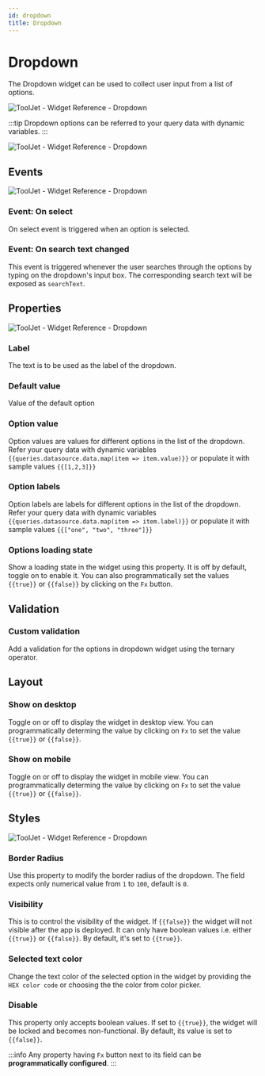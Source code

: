 ```yaml
---
id: dropdown
title: Dropdown
---
```

# Dropdown

The Dropdown widget can be used to collect user input from a list of options.

<div style={{textAlign: 'center'}}>

![ToolJet - Widget Reference - Dropdown](/img/widgets/dropdown/drop.png)

</div>

:::tip
Dropdown options can be referred to your query data with dynamic variables.
:::

<div style={{textAlign: 'center'}}>

![ToolJet - Widget Reference - Dropdown](/img/widgets/dropdown/dropdown-dynamicvalues.gif)

</div>

## Events

<div style={{textAlign: 'center'}}>

![ToolJet - Widget Reference - Dropdown](/img/widgets/dropdown/events.png)

</div>

### Event: On select

On select event is triggered when an option is selected.

### Event: On search text changed

This event is triggered whenever the user searches through the options by typing on
the dropdown's input box. The corresponding search text will be exposed as `searchText`.

## Properties

<div style={{textAlign: 'center'}}>

![ToolJet - Widget Reference - Dropdown](/img/widgets/dropdown/props.png)

</div>

### Label

The text is to be used as the label of the dropdown.

### Default value

Value of the default option

### Option value

 Option values are values for different options in the list of the dropdown. Refer your query data with dynamic variables `{{queries.datasource.data.map(item => item.value)}}` or populate it with sample values `{{[1,2,3]}}`

 ### Option labels

Option labels are labels for different options in the list of the dropdown. Refer your query data with dynamic variables `{{queries.datasource.data.map(item => item.label)}}` or populate it with sample values `{{["one", "two", "three"]}}`

### Options loading state

Show a loading state in the widget using this property. It is off by default, toggle on to enable it. You can also programmatically set the values `{{true}}` or `{{false}}` by clicking on the `Fx` button.

## Validation

### Custom validation

Add a validation for the options in dropdown widget using the ternary operator.

## Layout

### Show on desktop

Toggle on or off to display the widget in desktop view. You can programmatically determing the value by clicking on `Fx` to set the value `{{true}}` or `{{false}}`.
### Show on mobile

Toggle on or off to display the widget in mobile view. You can programmatically determing the value by clicking on `Fx` to set the value `{{true}}` or `{{false}}`.

## Styles

<div style={{textAlign: 'center'}}>

![ToolJet - Widget Reference - Dropdown](/img/widgets/dropdown/styles.png)

</div>

### Border Radius

Use this property to modify the border radius of the dropdown. The field expects only numerical value from `1` to `100`, default is `0`.

### Visibility

This is to control the visibility of the widget. If `{{false}}` the widget will not visible after the app is deployed. It can only have boolean values i.e. either `{{true}}` or `{{false}}`. By default, it's set to `{{true}}`.

### Selected text color

Change the text color of the selected option in the widget by providing the `HEX color code` or choosing the the color from color picker.

### Disable

This property only accepts boolean values. If set to `{{true}}`, the widget will be locked and becomes non-functional. By default, its value is set to `{{false}}`.

:::info
Any property having `Fx` button next to its field can be **programmatically configured**.
:::

